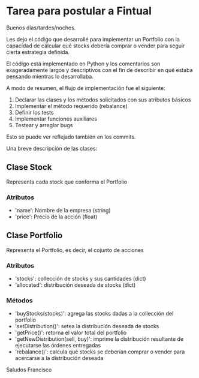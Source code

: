 # Tarea para postular a Fintual

Buenos días/tardes/noches.

Les dejo el código que desarrollé para implementar un Portfolio con la capacidad de cálcular qué stocks debería comprar o vender para seguir cierta estrategia definida.

El código está implementado en Python y los comentarios son exageradamente largos y descriptivos con el fin de describir en qué estaba pensando mientras lo desarrollaba.

A modo de resumen, el flujo de implementación fue el siguiente:
1. Declarar las clases y los métodos solicitados con sus atributos básicos
2. Implementar el método requerido (rebalance)
3. Definir los tests
4. Implementar funciones auxiliares
5. Testear y arreglar bugs

Esto se puede ver reflejado también en los commits.

Una breve descripción de las clases:

## Clase Stock
Representa cada stock que conforma el Portfolio
### Atributos
* 'name': Nombre de la empresa (string)
* 'price': Precio de la acción (float)

## Clase Portfolio
Representa el Portfolio, es decir, el cojunto de acciones
### Atributos
* 'stocks': collección de stocks y sus cantidades (dict)
* 'allocated': distribución deseada de stocks (dict)
### Métodos
* 'buyStocks(stocks)': agrega las stocks dadas a la collección del portfolio
* 'setDistribution()': setea la distribución deseada de stocks
* 'getPrice()': retorna el valor total del portfolio
* 'getNewDistribution(sell, buy)': imprime la distribución resultante de ejecutarse las órdenes entregadas
* 'rebalance()': calcula qué stocks se deberían comprar o vender para acercarse a la distribución deseada

Saludos
Francisco
